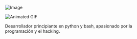 ![Image](https://c4.wallpaperflare.com/wallpaper/670/229/280/anime-tengen-toppa-gurren-lagann-simon-tengen-toppa-gurren-lagann-wallpaper-preview.jpg)

![Animated GIF]()

Desarrollador principiante en python y bash, apasionado por la programación y el hacking. 